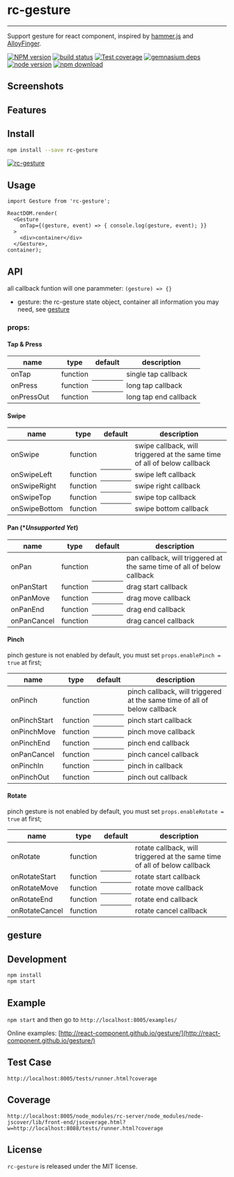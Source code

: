 # rc-gesture
---

Support gesture for react component, inspired by [hammer.js](https://github.com/hammerjs/hammer.js) and [AlloyFinger](https://github.com/AlloyTeam/AlloyFinger).

[![NPM version][npm-image]][npm-url]
[![build status][travis-image]][travis-url]
[![Test coverage][coveralls-image]][coveralls-url]
[![gemnasium deps][gemnasium-image]][gemnasium-url]
[![node version][node-image]][node-url]
[![npm download][download-image]][download-url]

[npm-image]: http://img.shields.io/npm/v/rc-gesture.svg?style=flat-square
[npm-url]: http://npmjs.org/package/rc-gesture
[travis-image]: https://img.shields.io/travis/react-component/gesture.svg?style=flat-square
[travis-url]: https://travis-ci.org/react-component/gesture
[coveralls-image]: https://img.shields.io/coveralls/react-component/gesture.svg?style=flat-square
[coveralls-url]: https://coveralls.io/r/react-component/gesture?branch=master
[gemnasium-image]: http://img.shields.io/gemnasium/react-component/gesture.svg?style=flat-square
[gemnasium-url]: https://gemnasium.com/react-component/gesture
[node-image]: https://img.shields.io/badge/node.js-%3E=_0.10-green.svg?style=flat-square
[node-url]: http://nodejs.org/download/
[download-image]: https://img.shields.io/npm/dm/rc-gesture.svg?style=flat-square
[download-url]: https://npmjs.org/package/rc-gesture

## Screenshots


## Features



## Install

```bash
npm install --save rc-gesture
```

[![rc-gesture](https://nodei.co/npm/rc-gesture.png)](https://npmjs.org/package/rc-gesture)

## Usage

```tsx
import Gesture from 'rc-gesture';

ReactDOM.render(
  <Gesture
    onTap={(gesture, event) => { console.log(gesture, event); }}
  >
    <div>container</div>
  </Gesture>,
container);
```


## API

all callback funtion will one parammeter: `(gesture) => {}`

- gesture: the rc-gesture state object, container all information you may need, see [gesture](#gesture)

### props:

#### Tap & Press
<table class="table table-bordered table-striped">
    <thead>
    <tr>
        <th style="width: 100px;">name</th>
        <th style="width: 50px;">type</th>
        <th>default</th>
        <th>description</th>
    </tr>
    </thead>
    <tbody>
      <tr>
          <td>onTap</td>
          <td>function</td>
          <th></th>
          <td>single tap callback</td>
      </tr>
      <tr>
          <td>onPress</td>
          <td>function</td>
          <th></th>
          <td>long tap callback</td>
      </tr>
      <tr>
          <td>onPressOut</td>
          <td>function</td>
          <th></th>
          <td>long tap end callback</td>
      </tr>
</table>

#### Swipe
<table class="table table-bordered table-striped">
    <thead>
    <tr>
        <th style="width: 100px;">name</th>
        <th style="width: 50px;">type</th>
        <th>default</th>
        <th>description</th>
    </tr>
    </thead>
    <tbody>
      <tr>
          <td>onSwipe</td>
          <td>function</td>
          <th></th>
          <td>swipe callback, will triggered at the same time of all of below callback</td>
      </tr>
      <tr>
          <td>onSwipeLeft</td>
          <td>function</td>
          <th></th>
          <td>swipe left callback</td>
      </tr>
      <tr>
          <td>onSwipeRight</td>
          <td>function</td>
          <th></th>
          <td>swipe right callback</td>
      </tr>
      <tr>
          <td>onSwipeTop</td>
          <td>function</td>
          <th></th>
          <td>swipe top callback</td>
      </tr>
      <tr>
          <td>onSwipeBottom</td>
          <td>function</td>
          <th></th>
          <td>swipe bottom callback</td>
      </tr>
    </tbody>
</table>

#### Pan (**Unsupported Yet*)
<table class="table table-bordered table-striped">
    <thead>
    <tr>
        <th style="width: 100px;">name</th>
        <th style="width: 50px;">type</th>
        <th>default</th>
        <th>description</th>
    </tr>
    </thead>
    <tbody>
      <tr>
          <td>onPan</td>
          <td>function</td>
          <th></th>
          <td>pan callback, will triggered at the same time of all of below callback</td>
      </tr>
      <tr>
          <td>onPanStart</td>
          <td>function</td>
          <th></th>
          <td>drag start callback</td>
      </tr>
      <tr>
          <td>onPanMove</td>
          <td>function</td>
          <th></th>
          <td>drag move callback</td>
      </tr>
      <tr>
          <td>onPanEnd</td>
          <td>function</td>
          <th></th>
          <td>drag end callback</td>
      </tr>
      <tr>
          <td>onPanCancel</td>
          <td>function</td>
          <th></th>
          <td>drag cancel callback</td>
      </tr>
    </tbody>
</table>

#### Pinch

pinch gesture is not enabled by default, you must set `props.enablePinch = true` at first;

<table class="table table-bordered table-striped">
    <thead>
    <tr>
        <th style="width: 100px;">name</th>
        <th style="width: 50px;">type</th>
        <th>default</th>
        <th>description</th>
    </tr>
    </thead>
    <tbody>
      <tr>
          <td>onPinch</td>
          <td>function</td>
          <th></th>
          <td>pinch callback, will triggered at the same time of all of below callback</td>
      </tr>
      <tr>
          <td>onPinchStart</td>
          <td>function</td>
          <th></th>
          <td>pinch start callback</td>
      </tr>
      <tr>
          <td>onPinchMove</td>
          <td>function</td>
          <th></th>
          <td>pinch move callback</td>
      </tr>
      <tr>
          <td>onPinchEnd</td>
          <td>function</td>
          <th></th>
          <td>pinch end callback</td>
      </tr>
      <tr>
          <td>onPanCancel</td>
          <td>function</td>
          <th></th>
          <td>pinch cancel callback</td>
      </tr>
      <tr>
          <td>onPinchIn</td>
          <td>function</td>
          <th></th>
          <td>pinch in callback</td>
      </tr>
      <tr>
          <td>onPinchOut</td>
          <td>function</td>
          <th></th>
          <td>pinch out callback</td>
      </tr>
    </tbody>
</table>


#### Rotate

pinch gesture is not enabled by default, you must set `props.enableRotate = true` at first;

<table class="table table-bordered table-striped">
    <thead>
    <tr>
        <th style="width: 100px;">name</th>
        <th style="width: 50px;">type</th>
        <th>default</th>
        <th>description</th>
    </tr>
    </thead>
    <tbody>
      <tr>
          <td>onRotate</td>
          <td>function</td>
          <th></th>
          <td>rotate callback, will triggered at the same time of all of below callback</td>
      </tr>
      <tr>
          <td>onRotateStart</td>
          <td>function</td>
          <th></th>
          <td>rotate start callback</td>
      </tr>
      <tr>
          <td>onRotateMove</td>
          <td>function</td>
          <th></th>
          <td>rotate move callback</td>
      </tr>
      <tr>
          <td>onRotateEnd</td>
          <td>function</td>
          <th></th>
          <td>rotate end callback</td>
      </tr>
      <tr>
          <td>onRotateCancel</td>
          <td>function</td>
          <th></th>
          <td>rotate cancel callback</td>
      </tr>
    </tbody>
</table>

## gesture

## Development

```
npm install
npm start
```

## Example

`npm start` and then go to `http://localhost:8005/examples/`

Online examples: [http://react-component.github.io/gesture/](http://react-component.github.io/gesture/)

## Test Case

`http://localhost:8005/tests/runner.html?coverage`

## Coverage

`http://localhost:8005/node_modules/rc-server/node_modules/node-jscover/lib/front-end/jscoverage.html?w=http://localhost:8088/tests/runner.html?coverage`

## License

`rc-gesture` is released under the MIT license.
